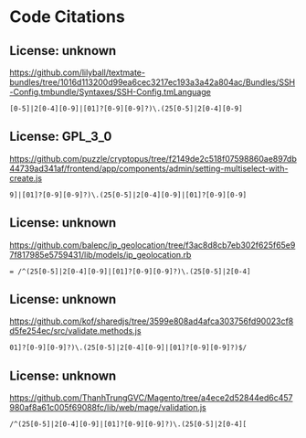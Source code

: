 # Code Citations

## License: unknown
https://github.com/lilyball/textmate-bundles/tree/1016d113200d99ea6cec3217ec193a3a42a804ac/Bundles/SSH-Config.tmbundle/Syntaxes/SSH-Config.tmLanguage

```
[0-5]|2[0-4][0-9]|[01]?[0-9][0-9]?)\.(25[0-5]|2[0-4][0-9]
```


## License: GPL_3_0
https://github.com/puzzle/cryptopus/tree/f2149de2c518f07598860ae897db44739ad341af/frontend/app/components/admin/setting-multiselect-with-create.js

```
9]|[01]?[0-9][0-9]?)\.(25[0-5]|2[0-4][0-9]|[01]?[0-9][0-9]
```


## License: unknown
https://github.com/balepc/ip_geolocation/tree/f3ac8d8cb7eb302f625f65e97f817985e5759431/lib/models/ip_geolocation.rb

```
= /^(25[0-5]|2[0-4][0-9]|[01]?[0-9][0-9]?)\.(25[0-5]|2[0-4]
```


## License: unknown
https://github.com/kof/sharedjs/tree/3599e808ad4afca303756fd90023cf8d5fe254ec/src/validate.methods.js

```
01]?[0-9][0-9]?)\.(25[0-5]|2[0-4][0-9]|[01]?[0-9][0-9]?)$/
```


## License: unknown
https://github.com/ThanhTrungGVC/Magento/tree/a4ece2d52844ed6c457980af8a61c005f69088fc/lib/web/mage/validation.js

```
/^(25[0-5]|2[0-4][0-9]|[01]?[0-9][0-9]?)\.(25[0-5]|2[0-4][
```

